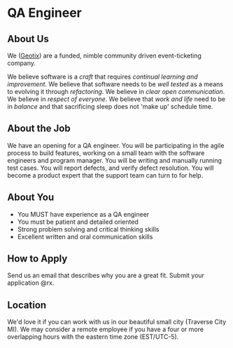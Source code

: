 # QA Engineer #

## About Us ##

We ([Geotix](http://geotix.com/)) are a funded, nimble community driven event-ticketing company. 

We believe software is a _craft_ that requires _continual learning and improvement_. 
We believe that software needs to be _well tested_ as a means to evolving it through _refactoring_. 
We believe in _clear open communication_. We believe in _respect of everyone_. 
We believe that _work and life_ need to be in _balance_ and that sacrificing sleep does not 'make up' schedule time.

## About the Job ##
We have an opening for a QA engineer. 
You will be participating in the agile process to build features, working on a small team with the software engineers 
and program manager.
You will be writing and manually running test cases. 
You will report defects, and verify defect resolution.
You will become a product expert that the support team can turn to for help.

## About You ##
* You MUST have experience as a QA engineer
* You must be patient and detailed oriented
* Strong problem solving and critical thinking skills
* Excellent written and oral communication skills

## How to Apply ##

Send us an email that describes why you are a great fit. 
Submit your application @rx.

## Location ##
We'd love it if you can work with us in our beautiful small city (Traverse City MI). 
We may consider a remote employee if you have a four or more overlapping hours with the eastern time zone (EST/UTC-5).
